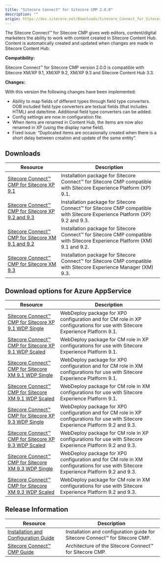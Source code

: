 ```yaml
---
title: "Sitecore Connect™ for Sitecore CMP 2.0.0"
description: ""
origin: https://dev.sitecore.net/Downloads/Sitecore_Connect_for_Sitecore_CMP/20/Sitecore_Connect_for_Sitecore_CMP_200.aspx
---
```


The Sitecore Connect™ for Sitecore CMP gives web editors, content/digital marketers the ability to work with content created in Sitecore Content Hub. Content is automatically created and updated when changes are made in Sitecore Content Hub.

**Compatibility:**

Sitecore Connect™ for Sitecore CMP version 2.0.0 is compatible with Sitecore XM/XP 9.1, XM/XP 9.2, XM/XP 9.3 and Sitecore Content Hub 3.3.

**Changes:**

With this version the following changes have been implemented:

-   Ability to map fields of different types through field type converters. OOB included field type converters are textual fields (that includes HTML) and date/time. Additional field type converters can be added.
-   Config settings are now in configuration file.
-   When items are renamed in Content Hub, the items are now also renamed in XP (using the display name field).
-   Fixed issue: “Duplicated items are occasionally created when there is a short delay between creation and update of the same entity”.

## Downloads

 | Resource | Description |
 | --- | --- |
 | [Sitecore Connect™ CMP for Sitecore XP 9.1](https://scdp.blob.core.windows.net/downloads/Sitecore%20Connect%20for%20Sitecore%20CMP/20/Sitecore%20Connect%20for%20Sitecore%20CMP%20200/Secure/Sitecore%20Connect%20for%20CMP%20XP%202.0.0%20rev.%20200116%20for%209.1.zip) | Installation package for Sitecore Connect™ for Sitecore CMP compatible with Sitecore Experience Platform (XP) 9.1. |
 | [Sitecore Connect™ CMP for Sitecore XP 9.2 and 9.3](https://scdp.blob.core.windows.net/downloads/Sitecore%20Connect%20for%20Sitecore%20CMP/20/Sitecore%20Connect%20for%20Sitecore%20CMP%20200/Secure/Sitecore%20Connect%20for%20CMP%20XP%202.0.0%20rev.%20200116%20for%209.3.zip) | Installation package for Sitecore Connect™ for Sitecore CMP compatible with Sitecore Experience Platform (XP) 9.2 and 9.3. |
 | [Sitecore Connect™ CMP for Sitecore XM 9.1 and 9.2](https://scdp.blob.core.windows.net/downloads/Sitecore%20Connect%20for%20Sitecore%20CMP/20/Sitecore%20Connect%20for%20Sitecore%20CMP%20200/Secure/Sitecore%20Connect%20for%20CMP%20XM%202.0.0%20rev.%20200116%20for%209.1%20and%209.2.zip) | Installation package for Sitecore Connect™ for Sitecore CMP compatible with Sitecore Experience Platform (XM) 9.1 and 9.2. |
 | [Sitecore Connect™ CMP for Sitecore XM 9.3](https://scdp.blob.core.windows.net/downloads/Sitecore%20Connect%20for%20Sitecore%20CMP/20/Sitecore%20Connect%20for%20Sitecore%20CMP%20200/Secure/Sitecore%20Connect%20for%20CMP%20XM%202.0.0%20rev.%20200116%20for%209.3.zip) | Installation package for Sitecore Connect™ for Sitecore CMP compatible with Sitecore Experience Manager (XM) 9.3. |

## Download options for Azure AppService

 | Resource | Description |
 | --- | --- |
 | [Sitecore Connect™ CMP for Sitecore XP 9.1 WDP Single](https://scdp.blob.core.windows.net/downloads/Sitecore%20Connect%20for%20Sitecore%20CMP/20/Sitecore%20Connect%20for%20Sitecore%20CMP%20200/Secure/Sitecore%20Connect%20for%20CMP%20XP%20Single%202.0.0-r00039%20for%209.1.scwdp.zip) | WebDeploy package for XP0 configuration and for CM role in XP configurations for use with Sitecore Experience Platform 9.1. |
 | [Sitecore Connect™ CMP for Sitecore XP 9.1 WDP Scaled](https://scdp.blob.core.windows.net/downloads/Sitecore%20Connect%20for%20Sitecore%20CMP/20/Sitecore%20Connect%20for%20Sitecore%20CMP%20200/Secure/Sitecore%20Connect%20for%20CMP%20XP%20Scaled%202.0.0-r00039%20for%209.1.scwdp.zip) | WebDeploy package for CM role in XP configurations for use with Sitecore Experience Platform 9.1. |
 | [Sitecore Connect™ CMP for Sitecore XM 9.1 WDP Single](https://scdp.blob.core.windows.net/downloads/Sitecore%20Connect%20for%20Sitecore%20CMP/20/Sitecore%20Connect%20for%20Sitecore%20CMP%20200/Secure/Sitecore%20Connect%20for%20CMP%20XM%20Single%202.0.0-r00039%20for%209.1.scwdp.zip) | WebDeploy package for XP0 configuration and for CM role in XM configurations for use with Sitecore Experience Platform 9.1. |
 | [Sitecore Connect™ CMP for Sitecore XM 9.1 WDP Scaled](https://scdp.blob.core.windows.net/downloads/Sitecore%20Connect%20for%20Sitecore%20CMP/20/Sitecore%20Connect%20for%20Sitecore%20CMP%20200/Secure/Sitecore%20Connect%20for%20CMP%20XM%20Scaled%202.0.0-r00039%20for%209.1.scwdp.zip) | WebDeploy package for CM role in XM configurations for use with Sitecore Experience Platform 9.1. |
 | [Sitecore Connect™ CMP for Sitecore XP 9.3 WDP Single](https://scdp.blob.core.windows.net/downloads/Sitecore%20Connect%20for%20Sitecore%20CMP/20/Sitecore%20Connect%20for%20Sitecore%20CMP%20200/Secure/Sitecore%20Connect%20for%20CMP%20XP%20Single%202.0.0-r00039%20for%209.3.scwdp.zip) | WebDeploy package for XP0 configuration and for CM role in XP configurations for use with Sitecore Experience Platform 9.2 and 9.3. |
 | [Sitecore Connect™ CMP for Sitecore XP 9.3 WDP Scaled](https://scdp.blob.core.windows.net/downloads/Sitecore%20Connect%20for%20Sitecore%20CMP/20/Sitecore%20Connect%20for%20Sitecore%20CMP%20200/Secure/Sitecore%20Connect%20for%20CMP%20XP%20Scaled%202.0.0-r00039%20for%209.3.scwdp.zip) | WebDeploy package for CM role in XP configurations for use with Sitecore Experience Platform 9.2 and 9.3. |
 | [Sitecore Connect™ CMP for Sitecore XM 9.3 WDP Single](https://scdp.blob.core.windows.net/downloads/Sitecore%20Connect%20for%20Sitecore%20CMP/20/Sitecore%20Connect%20for%20Sitecore%20CMP%20200/Secure/Sitecore%20Connect%20for%20CMP%20XM%20Single%202.0.0-r00039%20for%209.3.scwdp.zip) | WebDeploy package for XP0 configuration and for CM role in XM configurations for use with Sitecore Experience Platform 9.2 and 9.3. |
 | [Sitecore Connect™ CMP for Sitecore XM 9.3 WDP Scaled](https://scdp.blob.core.windows.net/downloads/Sitecore%20Connect%20for%20Sitecore%20CMP/20/Sitecore%20Connect%20for%20Sitecore%20CMP%20200/Secure/Sitecore%20Connect%20for%20CMP%20XM%20Scaled%202.0.0-r00039%20for%209.3.scwdp.zip) | WebDeploy package for CM role in XM configurations for use with Sitecore Experience Platform 9.2 and 9.3. |

## Release Information

 | Resource | Description |
 | --- | --- |
 | [Installation and Configuration Guide](https://scdp.blob.core.windows.net/downloads/Sitecore%20Connect%20for%20Sitecore%20CMP/20/Sitecore%20Connect%20for%20Sitecore%20CMP%20200/Secure/Sitecore-Connect-for-Sitecore-CMP-2.0-installation-and-configuration-manual.pdf) | Installation and configuration guide for Sitecore Connect™ for Sitecore CMP. |
 | [Sitecore Connect™ CMP Guide](https://scdp.blob.core.windows.net/downloads/Sitecore%20Connect%20for%20Sitecore%20CMP/20/Sitecore%20Connect%20for%20Sitecore%20CMP%20200/Secure/Sitecore-Connect-for-Sitecore-CMP-2.0-guide.pdf) | Architecture of the Sitecore Connect™ for Sitecore CMP. |